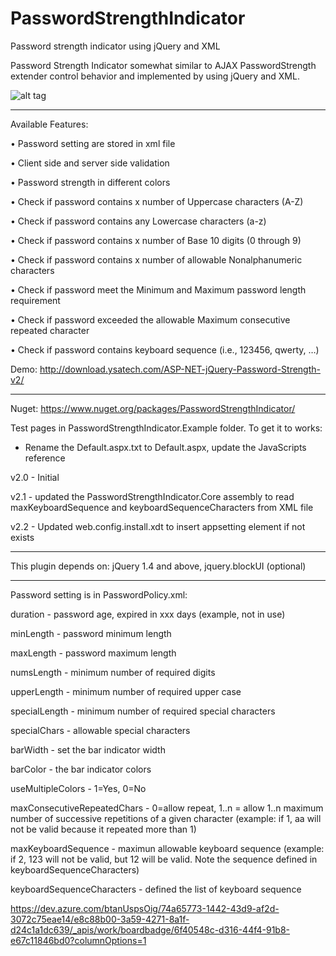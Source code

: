 # PasswordStrengthIndicator
Password strength indicator using jQuery and XML

Password Strength Indicator somewhat similar to AJAX PasswordStrength extender control behavior and implemented by using jQuery and XML.

![alt tag](https://blog.ysatech.com/images/psi/PasswordStrengthIndicator.png)

------------------------------------------------------------------------

Available Features:

•	Password setting are stored in xml file

•	Client side and server side validation

•	Password strength in different colors

•	Check if password contains x number of Uppercase characters (A-Z)

•	Check if password contains any Lowercase characters (a-z)

•	Check if password contains x number of Base 10 digits (0 through 9)

•	Check if password contains x number of allowable Nonalphanumeric characters

•	Check if password meet the Minimum and Maximum password length requirement

•	Check if password exceeded the allowable Maximum consecutive repeated character

•	Check if password contains keyboard sequence (i.e., 123456, qwerty, …)

Demo: http://download.ysatech.com/ASP-NET-jQuery-Password-Strength-v2/

------------------------------------------------------------------------
Nuget: https://www.nuget.org/packages/PasswordStrengthIndicator/

Test pages in PasswordStrengthIndicator.Example folder. To get it to works:
- Rename the Default.aspx.txt to Default.aspx, update the JavaScripts reference

v2.0 - Initial 

v2.1 - updated the PasswordStrengthIndicator.Core assembly to read maxKeyboardSequence and keyboardSequenceCharacters from XML file

v2.2 - Updated web.config.install.xdt to insert appsetting element if not exists

------------------------------------------------------------------------

This plugin depends on:
jQuery 1.4 and above, jquery.blockUI (optional)

------------------------------------------------------------------------

Password setting is in PasswordPolicy.xml:

duration - password age, expired in xxx days (example, not in use)

minLength - password minimum length

maxLength - password maximum length

numsLength - minimum number of required digits  

upperLength - minimum number of required upper case 

specialLength - minimum number of required special characters 

specialChars - allowable special characters

barWidth - set the bar indicator width

barColor - the bar indicator colors

useMultipleColors - 1=Yes, 0=No

maxConsecutiveRepeatedChars - 0=allow repeat, 1..n = allow 1..n maximum number of successive repetitions of a given character (example: if 1, aa will not be valid because it repeated more than 1)

maxKeyboardSequence - maximun allowable keyboard sequence (example: if 2, 123 will not be valid, but 12 will be valid. Note the sequence defined in keyboardSequenceCharacters)

keyboardSequenceCharacters - defined the list of keyboard sequence

https://dev.azure.com/btanUspsOig/74a65773-1442-43d9-af2d-3072c75eae14/e8c88b00-3a59-4271-8a1f-d24c1a1dc639/_apis/work/boardbadge/6f40548c-d316-44f4-91b8-e67c11846bd0?columnOptions=1
